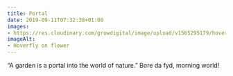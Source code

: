 ```yaml
---
title: Portal
date: 2019-09-11T07:32:38+01:00
images: 
- https://res.cloudinary.com/growdigital/image/upload/v1565295179/hoverfly-25218545.jpg
imageAlt: 
- Hoverfly on flower
---
```


“A garden is a portal into the world of nature.” Bore da fyd, morning world!
